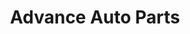 ---
title: "Advance Auto Parts"
url: /savannah/advance-auto-parts-montgomery-street/
shop: car parts
---